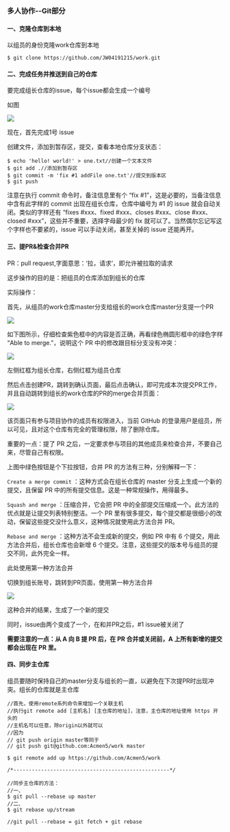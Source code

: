 ### 多人协作--Git部分

#### 一、克隆仓库到本地

以组员的身份克隆work仓库到本地

```git
$ git clone https://github.com/JW04191215/work.git
```

#### 二、完成任务并推送到自己的仓库

要完成组长仓库的issue，每个issue都会生成一个编号

如图

![](https://doc.shiyanlou.com/document-uid310176labid9824timestamp1548757134030.png/wm)

现在，首先完成1号 issue

创建文件，添加到暂存区，提交，查看本地仓库分支状态：

```git
$ echo 'hello! world!' > one.txt//创建一个文本文件
$ git add .//添加到暂存区
$ git commit -m 'fix #1 addFile one.txt'//提交到版本区
$ git push
```

注意在执行 commit 命令时，备注信息里有个 “fix #1”，这是必要的，当备注信息中含有此字样的 commit 出现在组长仓库，仓库中编号为 #1 的 issue 就会自动关闭。类似的字样还有 “fixes #xxx、fixed #xxx、closes #xxx、close #xxx、closed #xxx”，这些并不重要，选择字母最少的 fix 就可以了。当然偶尔忘记写这个字样也不要紧的，issue 可以手动关闭，甚至关掉的 issue 还能再开。



#### 三、提PR&检查合并PR



PR：pull request,字面意思：‘拉，请求’，即允许被拉取的请求

这步操作的目的是：把组员的仓库添加到组长的仓库



实际操作：

首先，从组员的work仓库master分支给组长的work仓库master分支提一个PR

![](https://doc.shiyanlou.com/document-uid310176labid9824timestamp1548757171365.png/wm)



如下图所示，仔细检查紫色框中的内容是否正确，再看绿色椭圆形框中的绿色字样 “Able to merge.”，说明这个 PR 中的修改跟目标分支没有冲突：

![](https://doc.shiyanlou.com/document-uid310176labid9824timestamp1548757180192.png/wm)

左侧红框为组长仓库，右侧红框为组员仓库

然后点击创建PR，跳转到确认页面，最后点击确认，即可完成本次提交PR工作，并且自动跳转到组长的work仓库的PR的merge合并页面：

![](https://doc.shiyanlou.com/document-uid310176labid9824timestamp1548757219135.png/wm)

该页面只有参与项目协作的成员有权限进入，当前 GitHub 的登录用户是组员，所以可见，且对这个仓库有完全的管理权限，除了删除仓库。



重要的一点：提了 PR 之后，一定要求参与项目的其他成员来检查合并，不要自己来，尽管自己有权限。



上图中绿色按钮是个下拉按钮，合并 PR 的方法有三种，分别解释一下：



`Create a merge commit` ：这种方式会在组长仓库的 master 分支上生成一个新的提交，且保留 PR 中的所有提交信息。这是一种常规操作，用得最多。



`Squash and merge` ：压缩合并，它会把 PR 中的全部提交压缩成一个。此方法的优点就是让提交列表特别整洁。一个 PR 里有很多提交，每个提交都是很细小的改动，保留这些提交没什么意义，这种情况就使用此方法合并 PR。



`Rebase and merge` ：这种方法不会生成新的提交，例如 PR 中有 6 个提交，用此方法合并后，组长仓库也会新增 6 个提交。注意，这些提交的版本号与组员的提交不同，此外完全一样。



此处使用第一种方法合并



切换到组长账号，跳转到PR页面，使用第一种方法合并

![](https://doc.shiyanlou.com/document-uid310176labid9824timestamp1548757232986.png/wm)



这种合并的结果，生成了一个新的提交

同时，issue由两个变成了一个，在和并PR之后，#1 issue被关闭了

**需要注意的一点：从 A 向 B 提 PR 后，在 PR 合并或关闭前，A 上所有新增的提交都会出现在 PR 里。**



#### 四、同步主仓库

组员要随时保持自己的master分支与组长的一直，以避免在下次提PR时出现冲突。组长的仓库就是主仓库

```git
//首先，使用remote系列命令来增加一个关联主机
//执行git remote add [主机名] [主仓库的地址]，注意，主仓库的地址使用 https 开头的
//主机名可以任意，除origin以外就可以
//因为
// git push origin master等同于
// git push git@github.com:Acmen5/work master

$ git remote add up https://github.com/Acmen5/work

/*---------------------------------------------------*/

//同步主仓库的方法：
//一、
$ git pull --rebase up master
//二、
$ git rebase up/stream

//git pull --rebase = git fetch + git rebase
```



